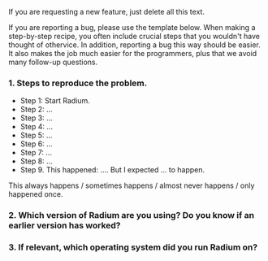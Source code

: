 If you are requesting a new feature, just delete all this text.

If you are reporting a bug, please use the template below.
When making a step-by-step recipe, you often include crucial steps that you wouldn't have thought of othervice.
In addition, reporting a bug this way should be easier. It also makes the job much easier for the programmers,
plus that we avoid many follow-up questions.


### 1. Steps to reproduce the problem.

* Step 1: Start Radium.
* Step 2: ...
* Step 3: ...
* Step 4: ...
* Step 5: ...
* Step 6: ...
* Step 7: ...
* Step 8: ...
* Step 9. This happened: .... But I expected ... to happen.

This always happens / sometimes happens / almost never happens / only happened once.



### 2. Which version of Radium are you using? Do you know if an earlier version has worked?

### 3. If relevant, which operating system did you run Radium on?
